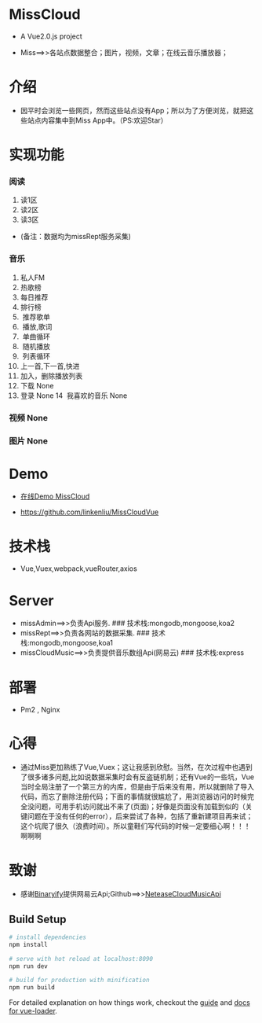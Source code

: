 # MissCloud
* A Vue2.0.js project

* Miss==>>各站点数据整合；图片，视频，文章；在线云音乐播放器；

# 介绍
* 因平时会浏览一些网页，然而这些站点没有App；所以为了方便浏览，就把这些站点内容集中到Miss App中。（PS:欢迎Star）
# 实现功能
### 阅读
1.  读1区
2.  读2区
3.  读3区
* (备注：数据均为missRept服务采集)
### 音乐
1.  私人FM
2.  热歌榜
3.  每日推荐
4.  排行榜
5.  推荐歌单
6.  播放,歌词
7.  单曲循环
8.  随机播放
9.  列表循环
10. 上一首,下一首,快进
11. 加入，删除播放列表
12. 下载 None
13. 登录 None
14  我喜欢的音乐 None
### 视频 None
### 图片 None

# Demo
* <a target="_blank" href="http://139.196.32.78:8090/#/home/music">在线Demo MissCloud</a>

* <a target="_blank" href="https://github.com/linkenliu/MissCloudVue">https://github.com/linkenliu/MissCloudVue</a>

# 技术栈
* Vue,Vuex,webpack,vueRouter,axios

# Server
* missAdmin==>>负责Api服务. ### 技术栈:mongodb,mongoose,koa2
* missRept==>>负责各网站的数据采集. ### 技术栈:mongodb,mongoose,koa1
* missCloudMusic==>>负责提供音乐数组Api(网易云) ### 技术栈:express

# 部署
* Pm2 , Nginx

# 心得
* 通过Miss更加熟练了Vue,Vuex；这让我感到欣慰。当然，在次过程中也遇到了很多诸多问题,比如说数据采集时会有反盗链机制；还有Vue的一些坑，Vue当时全局注册了一个第三方的内库，但是由于后来没有用，所以就删除了导入代码，而忘了删除注册代码；下面的事情就很尴尬了，用浏览器访问的时候完全没问题，可用手机访问就出不来了(页面)；好像是页面没有加载到似的（关键问题在于没有任何的error），后来尝试了各种，包括了重新建项目再来试；这个坑爬了很久（浪费时间）。所以童鞋们写代码的时候一定要细心啊！！！啊啊啊

# 致谢
* 感谢<a target="_blank" href="https://github.com/Binaryify">Binaryify</a>提供网易云Api;Github==>><a target="_blank" href="https://github.com/Binaryify/NeteaseCloudMusicApi">NeteaseCloudMusicApi</a>




## Build Setup

``` bash
# install dependencies
npm install

# serve with hot reload at localhost:8090
npm run dev

# build for production with minification
npm run build
```

For detailed explanation on how things work, checkout the [guide](http://vuejs-templates.github.io/webpack/) and [docs for vue-loader](http://vuejs.github.io/vue-loader).
